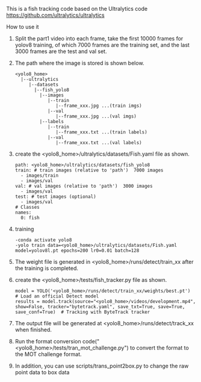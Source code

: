This is a fish tracking code based on the Ultralytics code https://github.com/ultralytics/ultralytics

How to use it 

1. Split the part1 video into each frame, take the first 10000 frames for yolov8 training, of which 7000 frames are the training set, and the last 3000 frames are the test and val set.

2. The path where the image is stored is shown below.

   ```
   <yolo8_home>
     |--ultralytics
     	|--datasets
     	  |--fish_yolo8
     	    |--images
     	       |--train
     	          |--frame_xxx.jpg ...(train imgs)
     	       |--val
     	          |--frame_xxx.jpg ...(val imgs)
     	    |--labels
     	       |--train
     	          |--frame_xxx.txt ...(train labels)
     	       |--val
     	          |--frame_xxx.txt ...(val labels)
   ```

3. create the <yolo8_home>/ultralytics/datasets/Fish.yaml file as shown.

   ```
   path: <yolo8_home>/ultralytics/datasets/fish_yolo8
   train: # train images (relative to 'path')  7000 images
     - images/train
     - images/val
   val: # val images (relative to 'path')  3000 images
     - images/val
   test: # test images (optional)
     - images/val
   # Classes
   names:
     0: fish
   ```

4. training

   ```
   -conda activate yolo8
   -yolo train data=<yolo8_home>/ultralytics/datasets/Fish.yaml model=yolov8l.pt epochs=200 lr0=0.01 batch=128
   ```

5. The weight file is generated in <yolo8_home>/runs/detect/train_xx after the training is completed.

6. create  the <yolo8_home>/tests/fish_tracker.py file as shown.

   ```
   model = YOLO('<yolo8_home>/runs/detect/train_xx/weights/best.pt')  # Load an official Detect model
   results = model.track(source="<yolo8_home>/videos/development.mp4", show=False, tracker="bytetrack.yaml", save_txt=True, save=True, save_conf=True)  # Tracking with ByteTrack tracker
   ```

7. The output file will be generated at <yolo8_home>/runs/detect/track_xx when finished.

8. Run the format conversion code("<yolo8_home>/tests/tran_mot_challenge.py") to convert the format to the MOT challenge format.

9. In addition, you can use scripts/trans_point2box.py to change the raw point data to box data
